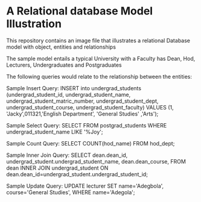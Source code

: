 # A Relational database Model Illustration

This repository contains an image file that illustrates a relational Database model with object, entities and relationships

The sample model entails a typical University with a Faculty has Dean, Hod, Lecturers, Undergraduates and Postgraduates

The following queries would relate to the relationship between the entities:

Sample Insert Query: INSERT into undergrad_students (undergrad_student_id, undergrad_student_name, undergrad_student_matric_number, undergrad_student_dept, undergrad_student_course, undergrad_student_faculty) VALUES (1,
'Jacky',011321,'English Department', 'General Studies' ,'Arts');

Sample Select Query: SELECT FROM postgrad_students WHERE undergrad_student_name LIKE '%Joy';

Sample Count Query: SELECT COUNT(hod_name) FROM hod_dept;

Sample Inner Join Query:  SELECT dean.dean_id, undergrad_student.undergrad_student_name, dean.dean_course, FROM dean INNER JOIN undergrad_student ON dean.dean_id=undergrad_student.undergrad_student_id;

Sample Update Query: UPDATE lecturer SET name='Adegbola', course='General Studies', WHERE name='Adegola';
